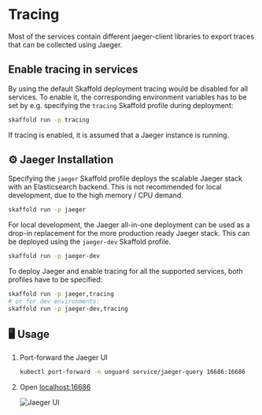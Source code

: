 # Tracing

Most of the services contain different jaeger-client libraries to export traces that can be collected using Jaeger.

## Enable tracing in services

By using the default Skaffold deployment tracing would be disabled for all services. To enable it, the corresponding
environment variables has to be set by e.g. specifying the `tracing` Skaffold profile during deployment:

```sh
skaffold run -p tracing
```

If tracing is enabled, it is assumed that a Jaeger instance is running.

## ⚙️ Jaeger Installation

Specifying the `jaeger` Skaffold profile deploys the scalable Jaeger stack with an Elasticsearch backend.
This is not recommended for local development, due to the high memory / CPU demand.

```sh
skaffold run -p jaeger
```

For local development, the Jaeger all-in-one deployment can be used as a drop-in replacement for the more production
ready Jaeger stack. This can be deployed using the `jaeger-dev` Skaffold profile.

```sh
skaffold run -p jaeger-dev
```

To deploy Jaeger and enable tracing for all the supported services, both profiles have to be specified:

```sh
skaffold run -p jaeger,tracing
# or for dev environments:
skaffold run -p jaeger-dev,tracing
```

## 🖥️ Usage

1. Port-forward the Jaeger UI

    ```sh
    kubectl port-forward -n unguard service/jaeger-query 16686:16686
    ```

2. Open [localhost:16686](http://localhost:16686)

   ![Jaeger UI](images/jaeger-ui.png)
